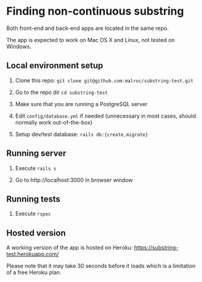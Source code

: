 # Finding non-continuous substring

Both front-end and back-end apps are located in the same repo.

The app is expected to work on Mac OS X and Linux, not tested on Windows.

## Local environment setup

1. Clone this repo: `git clone git@github.com:malroc/substring-test.git`

2. Go to the repo dir `cd substring-test`

3. Make sure that you are running a PostgreSQL server

4. Edit `config/database.yml` if needed (unnecessary in most cases, should normally work out-of-the-box)

5. Setup dev/test database: `rails db:{create,migrate}`

## Running server

1. Execute `rails s`

2. Go to http://localhost:3000 in browser window

## Running tests

1. Execute `rspec`

## Hosted version

A working version of the app is hosted on Heroku: https://substring-test.herokuapp.com/

Please note that it may take 30 seconds before it loads which is a limitation of a free Heroku plan.
